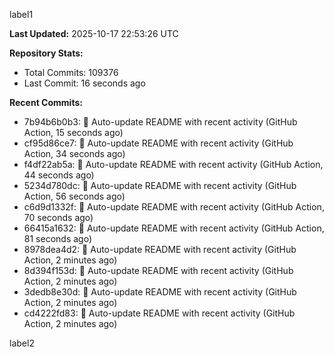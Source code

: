 
label1 
<!-- ACTIVITY_START -->
**Last Updated:** 2025-10-17 22:53:26 UTC

**Repository Stats:**
- Total Commits: 109376
- Last Commit: 16 seconds ago

**Recent Commits:**
- 7b94b6b0b3: 🤖 Auto-update README with recent activity (GitHub Action, 15 seconds ago)
- cf95d86ce7: 🤖 Auto-update README with recent activity (GitHub Action, 34 seconds ago)
- f4df22ab5a: 🤖 Auto-update README with recent activity (GitHub Action, 44 seconds ago)
- 5234d780dc: 🤖 Auto-update README with recent activity (GitHub Action, 56 seconds ago)
- c6d9d1332f: 🤖 Auto-update README with recent activity (GitHub Action, 70 seconds ago)
- 66415a1632: 🤖 Auto-update README with recent activity (GitHub Action, 81 seconds ago)
- 8978dea4d2: 🤖 Auto-update README with recent activity (GitHub Action, 2 minutes ago)
- 8d394f153d: 🤖 Auto-update README with recent activity (GitHub Action, 2 minutes ago)
- 3dedb8e30d: 🤖 Auto-update README with recent activity (GitHub Action, 2 minutes ago)
- cd4222fd83: 🤖 Auto-update README with recent activity (GitHub Action, 2 minutes ago)
<!-- ACTIVITY_END -->

label2
